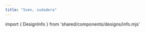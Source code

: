 ```yaml
---
title: "Sven, sudadera"
---
```


import { DesignInfo } from 'shared/components/designs/info.mjs'

<DesignInfo design='sven' docs />

